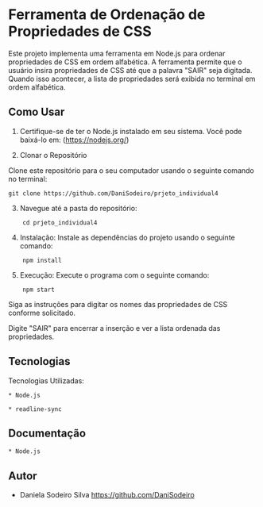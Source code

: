 # Ferramenta de Ordenação de Propriedades de CSS

Este projeto implementa uma ferramenta em Node.js para ordenar propriedades de CSS em ordem alfabética. A ferramenta permite que o usuário insira propriedades de CSS até que a palavra "SAIR" seja digitada. Quando isso acontecer, a lista de propriedades será exibida no terminal em ordem alfabética.

## Como Usar

1. Certifique-se de ter o Node.js instalado em seu sistema. 
Você pode baixá-lo em: (https://nodejs.org/)

2. Clonar o Repositório

Clone este repositório para o seu computador usando o seguinte comando no terminal:
```
git clone https://github.com/DaniSodeiro/prjeto_individual4
```
3. Navegue até a pasta do repositório:
```
    cd prjeto_individual4
```
4. Instalação:
Instale as dependências do projeto usando o seguinte comando:
```
    npm install
```
5. Execução:
Execute o programa com o seguinte comando:
```
    npm start
```
Siga as instruções para digitar os nomes das propriedades de CSS conforme solicitado.

Digite "SAIR" para encerrar a inserção e ver a lista ordenada das propriedades.


## Tecnologias
Tecnologias Utilizadas:

    * Node.js 

    * readline-sync

## Documentação

    * Node.js 

## Autor

- Daniela Sodeiro Silva 
 https://github.com/DaniSodeiro

